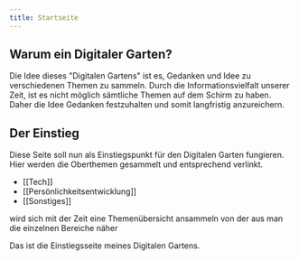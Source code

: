 ```yaml
---
title: Startseite
---
```


## Warum ein Digitaler Garten?

Die Idee dieses "Digitalen Gartens" ist es, Gedanken und Idee zu verschiedenen Themen zu sammeln. Durch die Informationsvielfalt unserer Zeit, ist es nicht möglich sämtliche Themen auf dem Schirm zu haben. Daher die Idee Gedanken festzuhalten und somit langfristig anzureichern.

## Der Einstieg

Diese Seite soll nun als Einstiegspunkt für den Digitalen Garten fungieren.
Hier werden die Oberthemen gesammelt und entsprechend verlinkt.

* [[Tech]]
* [[Persönlichkeitsentwicklung]]
* [[Sonstiges]]



wird sich mit der Zeit eine Themenübersicht ansammeln von der aus man die einzelnen Bereiche näher 



Das ist die Einstiegsseite meines Digitalen Gartens.
